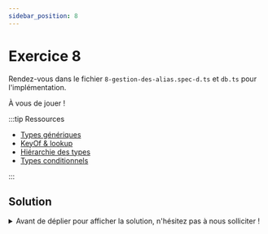 ```yaml
---
sidebar_position: 8
---
```


# Exercice 8

Rendez-vous dans le fichier `8-gestion-des-alias.spec-d.ts` et `db.ts` pour l'implémentation.

À vous de jouer !

:::tip Ressources

- [Types génériques](../typescript/generic.md)
- [KeyOf & lookup](../typescript/keyof-lookup.md)
- [Hiérarchie des types](../typescript/type-hierarchy.md)
- [Types conditionnels](../typescript/conditional-types.md)

:::

## Solution

<details>
  <summary>Avant de déplier pour afficher la solution, n'hésitez pas à nous solliciter ! </summary>

  Alias sur les tables :

  ```ts
  type AliasedTabled<TB> = `${TB & string} ${string}`;
  //                  ^? le nom de la table    ^? son alias
  type TableOrAlias<TB> = TB | AliasedTabled<TB>;

  type AnyTable<Ctx extends AnyEmptyContext> = TableOrAlias<keyof Ctx["_db"]>;

  export const selectFrom = <
    Ctx extends AnyEmptyContext,
    TB extends AnyTable<Ctx>
  >(
    ctx: Ctx,
    tableName: TB
  ) => ({
    ...ctx,
    _operation: "select" as const,
    _table: tableName,
  });
  ```

  Alias sur les champs

  ```ts
  type AliasableField<DB extends AnyDB, TB extends keyof DB> =
    | keyof DB[TB]
    | `${keyof DB[TB] & string} as ${string}`;
    
  export type ExplicitableField<
    DB extends AnyDB,
    TB extends keyof DB
  > = TB extends `${infer Table} ${infer Alias}`
    ? AliasableField<DB, Table> | `${Alias}.${AliasableField<DB, Table> & string}`
    : //                               ^? On peut utiliser l'alias de la table (et/ou du champs)
        | AliasableField<DB, TB>
        | `${TB & string}.${AliasableField<DB, TB> & string}`;
        
  export const selectFields = <Ctx extends AnySelectableContext>(
    ctx: Ctx,
    fieldNames: ExplicitableField<Ctx["_db"], Ctx["_table"]>[]
  ) => ({
    ...ctx,
    _fields: fieldNames,
  });
  ```

</details>
